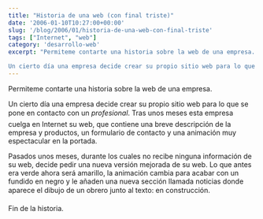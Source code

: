 ```yaml
---
title: "Historia de una web (con final triste)"
date: '2006-01-10T10:27:00+00:00'
slug: '/blog/2006/01/historia-de-una-web-con-final-triste'
tags: ["Internet", "web"]
category: 'desarrollo-web'
excerpt: "Permiteme contarte una historia sobre la web de una empresa.

Un cierto día una empresa decide crear su propio sitio web para lo que se pone en contacto con un _profesional_. Tras unos meses esta emp..."
---
```

Permiteme contarte una historia sobre la web de una empresa.

Un cierto día una empresa decide crear su propio sitio web para lo que se pone en contacto con un _profesional_. Tras unos meses esta empresa cuelga en Internet su web, que contiene una breve descripción de la empresa y productos, un formulario de contacto y una animación muy espectacular en la portada.

Pasados unos meses, durante los cuales no recibe ninguna información de su web, decide pedir una nueva versión mejorada de su web. Lo que antes era verde ahora será amarillo, la animación cambia para acabar con un fundido en negro y le añaden una nueva sección llamada noticias donde aparece el dibujo de un obrero junto al texto: en construcción.

Fin de la historia.

